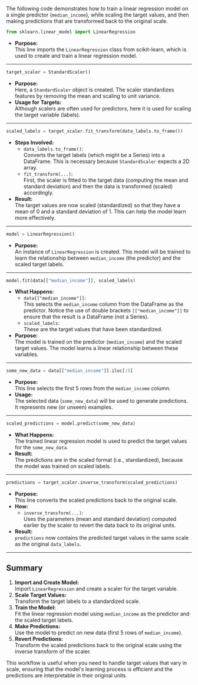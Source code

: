 The following code demonstrates how to train a linear regression model on a single predictor (`median_income`), while scaling the target values, and then making predictions that are transformed back to the original scale.

```python
from sklearn.linear_model import LinearRegression
```

- **Purpose:**  
  This line imports the `LinearRegression` class from scikit-learn, which is used to create and train a linear regression model.

---

```python
target_scaler = StandardScaler()
```

- **Purpose:**  
  Here, a `StandardScaler` object is created. The scaler standardizes features by removing the mean and scaling to unit variance.
- **Usage for Targets:**  
  Although scalers are often used for predictors, here it is used for scaling the target variable (labels).

---

```python
scaled_labels = target_scaler.fit_transform(data_labels.to_frame())
```

- **Steps Involved:**
  - `data_labels.to_frame()`:  
    Converts the target labels (which might be a Series) into a DataFrame. This is necessary because `StandardScaler` expects a 2D array.
  - `fit_transform(...)`:  
    First, the scaler is fitted to the target data (computing the mean and standard deviation) and then the data is transformed (scaled) accordingly.
- **Result:**  
  The target values are now scaled (standardized) so that they have a mean of 0 and a standard deviation of 1. This can help the model learn more effectively.

---

```python
model = LinearRegression()
```

- **Purpose:**  
  An instance of `LinearRegression` is created. This model will be trained to learn the relationship between `median_income` (the predictor) and the scaled target labels.

---

```python
model.fit(data[["median_income"]], scaled_labels)
```

- **What Happens:**
  - `data[["median_income"]]`:  
    This selects the `median_income` column from the DataFrame as the predictor. Notice the use of double brackets `[["median_income"]]` to ensure that the result is a DataFrame (not a Series).
  - `scaled_labels`:  
    These are the target values that have been standardized.
- **Purpose:**  
  The model is trained on the predictor (`median_income`) and the scaled target values. The model learns a linear relationship between these variables.

---

```python
some_new_data = data[["median_income"]].iloc[:5]
```

- **Purpose:**  
  This line selects the first 5 rows from the `median_income` column.
- **Usage:**  
  The selected data (`some_new_data`) will be used to generate predictions. It represents new (or unseen) examples.

---

```python
scaled_predictions = model.predict(some_new_data)
```

- **What Happens:**  
  The trained linear regression model is used to predict the target values for the `some_new_data`.
- **Result:**  
  The predictions are in the scaled format (i.e., standardized), because the model was trained on scaled labels.

---

```python
predictions = target_scaler.inverse_transform(scaled_predictions)
```

- **Purpose:**  
  This line converts the scaled predictions back to the original scale.
- **How:**
  - `inverse_transform(...)`:  
    Uses the parameters (mean and standard deviation) computed earlier by the scaler to revert the data back to its original units.
- **Result:**  
  `predictions` now contains the predicted target values in the same scale as the original `data_labels`.

---

## Summary

1. **Import and Create Model:**  
   Import `LinearRegression` and create a scaler for the target variable.
2. **Scale Target Values:**  
   Transform the target labels to a standardized scale.
3. **Train the Model:**  
   Fit the linear regression model using `median_income` as the predictor and the scaled target labels.
4. **Make Predictions:**  
   Use the model to predict on new data (first 5 rows of `median_income`).
5. **Revert Predictions:**  
   Transform the scaled predictions back to the original scale using the inverse transform of the scaler.

This workflow is useful when you need to handle target values that vary in scale, ensuring that the model's learning process is efficient and the predictions are interpretable in their original units.
